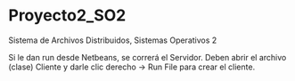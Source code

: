 # Proyecto2_SO2
Sistema de Archivos Distribuidos, Sistemas Operativos 2

Si le dan run desde Netbeans, se correrá el Servidor. 
Deben abrir el archivo (clase) Cliente y darle clic derecho -> Run File para crear el cliente.
